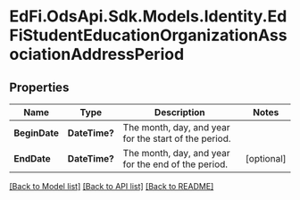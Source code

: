 # EdFi.OdsApi.Sdk.Models.Identity.EdFiStudentEducationOrganizationAssociationAddressPeriod
## Properties

Name | Type | Description | Notes
------------ | ------------- | ------------- | -------------
**BeginDate** | **DateTime?** | The month, day, and year for the start of the period. | 
**EndDate** | **DateTime?** | The month, day, and year for the end of the period. | [optional] 

[[Back to Model list]](../README.md#documentation-for-models) [[Back to API list]](../README.md#documentation-for-api-endpoints) [[Back to README]](../README.md)

